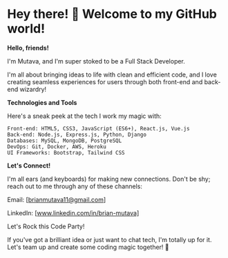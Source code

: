 # Hey there! 👋 Welcome to my GitHub world!

__Hello, friends!__ 

I'm Mutava, and I'm super stoked to be a Full Stack Developer. 

I'm all about bringing ideas to life with clean and efficient code, and I love creating seamless experiences for users through both front-end and back-end wizardry!

__Technologies and Tools__

Here's a sneak peek at the tech I work my magic with:

    Front-end: HTML5, CSS3, JavaScript (ES6+), React.js, Vue.js
    Back-end: Node.js, Express.js, Python, Django
    Databases: MySQL, MongoDB, PostgreSQL
    DevOps: Git, Docker, AWS, Heroku
    UI Frameworks: Bootstrap, Tailwind CSS

__Let's Connect!__

I'm all ears (and keyboards) for making new connections. Don't be shy; reach out to me through any of these channels:

  Email: [brianmutava11@gmail.com]
  
  LinkedIn: [www.linkedin.com/in/brian-mutava]
    

Let's Rock this Code Party!

If you've got a brilliant idea or just want to chat tech, I'm totally up for it. Let's team up and create some coding magic together! 🚀
